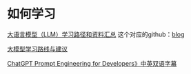 # 如何学习

[大语言模型（LLM）学习路径和资料汇总](https://ninehills.tech/articles/97.html)
	这个对应的github：[blog](https://github.com/ninehills/blog/tree/gh-pages)

[大模型学习路线与建议](https://cloud.tencent.com/developer/article/2344193)


[ChatGPT Prompt Engineering for Developers》中英双语字幕](https://github.com/GitHubDaily/ChatGPT-Prompt-Engineering-for-Developers-in-Chinese)

